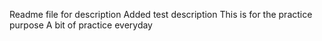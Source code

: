 Readme file for description 
Added test description
This is for the practice purpose
A bit of practice everyday
